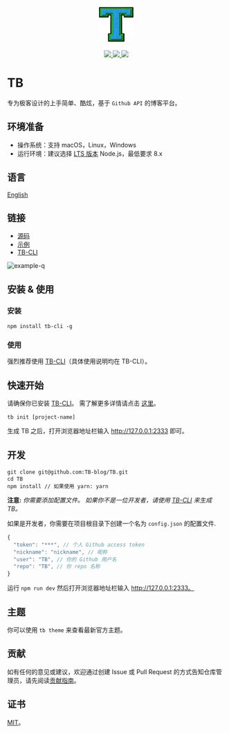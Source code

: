 <div align="center">
  <a href="#">
    <img width="80" src="./public/logo-512.png" alt="LOGO">
  </a>
</div>
<br>
<div align="center">
  <a href="https://vuejs.org">
    <img src="http://forthebadge.com/images/badges/made-with-vue.svg">
  </a>
  <a href="https://t66y.com">
    <img src="http://forthebadge.com/images/badges/ages-18.svg">
  </a>
  <a href="http://ojiq40lzd.bkt.clouddn.com/love-qr.png">
    <img src="http://forthebadge.com/images/badges/built-with-love.svg">
  </a>
</div>

# TB

专为极客设计的上手简单、酷炫，基于 `Github API` 的博客平台。

## 环境准备

* 操作系统：支持 macOS，Linux，Windows
* 运行环境：建议选择 [LTS 版本](https://nodejs.org/zh-cn/) Node.js，最低要求 8.x

## 语言

[English](README.md)

## 链接

* [源码](https://github.com/TB-blog/TB)
* [示例](https://blog.trevor.top)
* [TB-CLI](https://github.com/TB-blog/TB-CLI)

![example-q](http://ojiq40lzd.bkt.clouddn.com/example-qr.png)


## 安装 & 使用

### 安装

```shell
npm install tb-cli -g
```

### 使用

强烈推荐使用 [TB-CLI](https://github.com/TB-blog/TB-CLI)（具体使用说明均在 TB-CLI）。

## 快速开始

请确保你已安装 [TB-CLI](https://github.com/TB-blog/TB-CLI)。 需了解更多详情请点击 [这里](https://github.com/TB-blog/TB-CLI)。

```shell
tb init [project-name]
```
生成 TB 之后，打开浏览器地址栏输入 http://127.0.0.1:2333 即可。

## 开发

```shell
git clone git@github.com:TB-blog/TB.git
cd TB
npm install // 如果使用 yarn: yarn
```
**注意:** *你需要添加配置文件。 如果你不是一位开发者，请使用 [TB-CLI](https://github.com/TB-blog/TB-CLI) 来生成 TB。*

如果是开发者，你需要在项目根目录下创建一个名为 `config.json` 的配置文件.

```javascript
{
  "token": "***", // 个人 Github access token
  "nickname": "nickname", // 昵称
  "user": "TB", // 你的 Github 用户名
  "repo": "TB", // 你 repo 名称
}
```

运行 `npm run dev` 然后打开浏览器地址栏输入 http://127.0.0.1:2333。

## 主题

你可以使用 `tb theme` 来查看最新官方主题。

## 贡献

如有任何的意见或建议，欢迎通过创建 Issue 或 Pull Request 的方式告知仓库管理员，请先阅读[贡献指南](CONTRIBUTING.md)。

## 证书

[MIT](LICENSE)。
